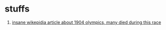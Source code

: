 # stuffs

1. [insane wikepidia article about 1904 olympics, many died during this race](https://en.wikipedia.org/wiki/Athletics_at_the_1904_Summer_Olympics_%E2%80%93_men%27s_marathon)
